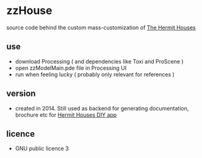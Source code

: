 # zzHouse

source code behind the custom mass-customization of <a href="http://www.hermithouses.nl">The Hermit Houses</a>

## use

* download Processing ( and dependencies like Toxi and ProScene )
* open zzModelMain.pde file in Processing UI
* run when feeling lucky ( probably only relevant for references )

## version

* created in 2014. Still used as backend for generating documentation, brochure etc for <a href="http://www.hermithouses.nl/diy">Hermit Houses DIY app</a> 

## licence

* GNU public licence 3




